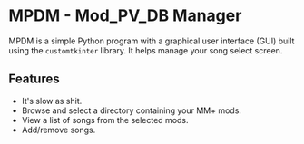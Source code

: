 # MPDM - Mod_PV_DB Manager

MPDM is a simple Python program with a graphical user interface (GUI) built using the `customtkinter` library. It helps manage your song select screen.

## Features
- It's slow as shit.
- Browse and select a directory containing your MM+ mods.
- View a list of songs from the selected mods.
- Add/remove songs.